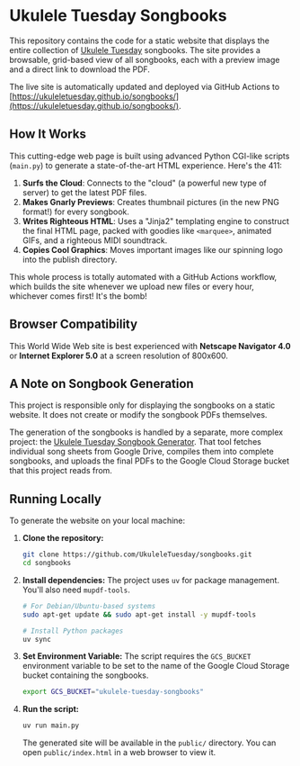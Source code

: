 # Ukulele Tuesday Songbooks

This repository contains the code for a static website that displays the entire collection of [Ukulele Tuesday](https://ukuleletuesday.ie/) songbooks. The site provides a browsable, grid-based view of all songbooks, each with a preview image and a direct link to download the PDF.

The live site is automatically updated and deployed via GitHub Actions to [https://ukuleletuesday.github.io/songbooks/](https://ukuleletuesday.github.io/songbooks/).

## How It Works

This cutting-edge web page is built using advanced Python CGI-like scripts (`main.py`) to generate a state-of-the-art HTML experience. Here's the 411:

1.  **Surfs the Cloud**: Connects to the "cloud" (a powerful new type of server) to get the latest PDF files.
2.  **Makes Gnarly Previews**: Creates thumbnail pictures (in the new PNG format!) for every songbook.
3.  **Writes Righteous HTML**: Uses a "Jinja2" templating engine to construct the final HTML page, packed with goodies like `<marquee>`, animated GIFs, and a righteous MIDI soundtrack.
4.  **Copies Cool Graphics**: Moves important images like our spinning logo into the publish directory.

This whole process is totally automated with a GitHub Actions workflow, which builds the site whenever we upload new files or every hour, whichever comes first! It's the bomb!

## Browser Compatibility

This World Wide Web site is best experienced with **Netscape Navigator 4.0** or **Internet Explorer 5.0** at a screen resolution of 800x600.

## A Note on Songbook Generation

This project is responsible only for displaying the songbooks on a static website. It does not create or modify the songbook PDFs themselves.

The generation of the songbooks is handled by a separate, more complex project: the [Ukulele Tuesday Songbook Generator](https://github.com/UkuleleTuesday/songbook-generator/). That tool fetches individual song sheets from Google Drive, compiles them into complete songbooks, and uploads the final PDFs to the Google Cloud Storage bucket that this project reads from.

## Running Locally

To generate the website on your local machine:

1.  **Clone the repository:**
    ```bash
    git clone https://github.com/UkuleleTuesday/songbooks.git
    cd songbooks
    ```
2.  **Install dependencies:**
    The project uses `uv` for package management. You'll also need `mupdf-tools`.
    ```bash
    # For Debian/Ubuntu-based systems
    sudo apt-get update && sudo apt-get install -y mupdf-tools
    
    # Install Python packages
    uv sync
    ```
3.  **Set Environment Variable:**
    The script requires the `GCS_BUCKET` environment variable to be set to the name of the Google Cloud Storage bucket containing the songbooks.
    ```bash
    export GCS_BUCKET="ukulele-tuesday-songbooks"
    ```
4.  **Run the script:**
    ```bash
    uv run main.py
    ```
    The generated site will be available in the `public/` directory. You can open `public/index.html` in a web browser to view it.
